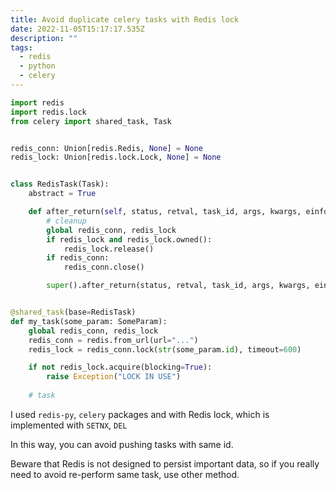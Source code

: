 ```yaml
---
title: Avoid duplicate celery tasks with Redis lock
date: 2022-11-05T15:17:17.535Z
description: ""
tags:
  - redis
  - python
  - celery
---
```

```python
import redis
import redis.lock
from celery import shared_task, Task


redis_conn: Union[redis.Redis, None] = None
redis_lock: Union[redis.lock.Lock, None] = None


class RedisTask(Task):
    abstract = True

    def after_return(self, status, retval, task_id, args, kwargs, einfo):
        # cleanup
        global redis_conn, redis_lock
        if redis_lock and redis_lock.owned():
            redis_lock.release()
        if redis_conn:
            redis_conn.close()

        super().after_return(status, retval, task_id, args, kwargs, einfo)


@shared_task(base=RedisTask)
def my_task(some_param: SomeParam):
    global redis_conn, redis_lock
    redis_conn = redis.from_url(url="...")
    redis_lock = redis_conn.lock(str(some_param.id), timeout=600)

    if not redis_lock.acquire(blocking=True):
        raise Exception("LOCK IN USE")
    
    # task
```

I used `redis-py`, `celery` packages and with Redis lock, which is implemented with `SETNX`, `DEL`

In this way, you can avoid pushing tasks with same id.

Beware that Redis is not designed to persist important data, so if you really need to avoid re-perform same task, use other method.